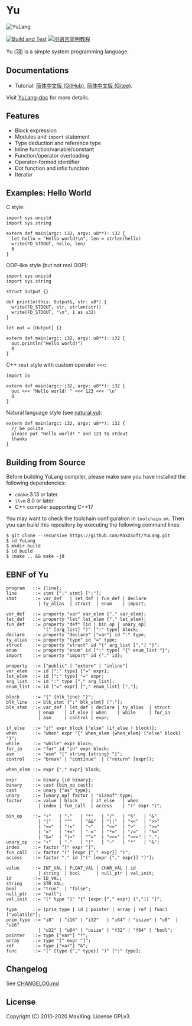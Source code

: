# Yu

![YuLang](YuLang.png)

[![Build and Test](https://github.com/MaxXSoft/YuLang/workflows/Build%20and%20Test/badge.svg)](https://github.com/MaxXSoft/YuLang)
[![羽语言简明教程](https://img.shields.io/badge/tutorial-%E7%AE%80%E4%BD%93%E4%B8%AD%E6%96%87-blue)](https://maxxsoft.github.io/YuLang-doc/tutorial/zh-cn/)

Yu (羽) is a simple system programming language.

## Documentations

* Tutorial: [简体中文版 (GitHub)](https://maxxsoft.github.io/YuLang-doc/tutorial/zh-cn/), [简体中文版 (Gitee)](https://maxxsoft.gitee.io/yulang-doc/tutorial/zh-cn/).

Visit [YuLang-doc](https://github.com/MaxXSoft/YuLang-doc) for more details.

## Features

* Block expression
* Modules and `import` statement
* Type deduction and reference type
* Inline function/variable/constant
* Function/operator overloading
* Operator-formed identifier
* Dot function and infix function
* Iterator

## Examples: Hello World

C style:

```yu
import sys.unistd
import sys.string

extern def main(argc: i32, argv: u8**): i32 {
  let hello = "Hello world!\n", len = strlen(hello)
  write(FD_STDOUT, hello, len)
  0
}
```

OOP-like style (but not real OOP):

```yu
import sys.unistd
import sys.string

struct Output {}

def println(this: Output&, str: u8*) {
  write(FD_STDOUT, str, strlen(str))
  write(FD_STDOUT, "\n", 1 as u32)
}

let out = [Output] {}

extern def main(argc: i32, argv: u8**): i32 {
  out.println("Hello world!")
  0
}
```

C++ `cout` style with custom operator `<<<`:

```yu
import io

extern def main(argc: i32, argv: u8**): i32 {
  out <<< "Hello world! " <<< 123 <<< '\n'
  0
}
```

Natural language style (see [natural.yu](examples/natural.yu)):

```yu
extern def main(argc: i32, argv: u8**): i32 {
  // be polite
  please put "Hello world! " and 123 to stdout
  thanks
}
```

## Building from Source

Before building YuLang compiler, please make sure you have installed the following dependencies:

* `cmake` 3.13 or later
* `llvm` 8.0 or later
* C++ compiler supporting C++17

You may want to check the toolchain configuration in `toolchain.mk`. Then you can build this repository by executing the following command lines:

```
$ git clone --recursive https://github.com/MaxXSoft/YuLang.git
$ cd YuLang
$ mkdir build
$ cd build
$ cmake .. && make -j8
```

## EBNF of Yu

```ebnf
program   ::= {line};
line      ::= stmt {";" stmt} [";"];
stmt      ::= var_def   | let_def | fun_def | declare
            | ty_alias  | struct  | enum    | import;

var_def   ::= property "var" var_elem {"," var_elem};
let_def   ::= property "let" let_elem {"," let_elem};
fun_def   ::= property "def" [id | bin_op | unary_op]
              "(" [arg_list] ")" [":" type] block;
declare   ::= property "declare" ["var"] id ":" type;
ty_alias  ::= property "type" id "=" type;
struct    ::= property "struct" id "{" arg_list [","] "}";
enum      ::= property "enum" id [":" type] "{" enum_list "}";
import    ::= property "import" id {"." id};

property  ::= ["public" | "extern" | "inline"]
var_elem  ::= id [":" type] ["=" expr];
let_elem  ::= id [":" type] "=" expr;
arg_list  ::= id ":" type ["," arg_list];
enum_list ::= id ["=" expr] ["," enum_list] [","];

block     ::= "{" {blk_line} "}";
blk_line  ::= blk_stmt {";" blk_stmt} [";"];
blk_stmt  ::= var_def | let_def | declare | ty_alias  | struct
            | enum    | if_else | when    | while     | for_in
            | asm     | control | expr;

if_else   ::= "if" expr block ["else" (if_else | block)];
when      ::= "when" expr "{" when_elem {when_elem} ["else" block] "}";
while     ::= "while" expr block;
for_in    ::= "for" id "in" expr block;
asm       ::= "asm" "{" string {string} "}";
control   ::= "break" | "continue"  | ("return" [expr]);

when_elem ::= expr {"," expr} block;

expr      ::= binary {id binary};
binary    ::= cast {bin_op cast};
cast      ::= unary {"as" type};
unary     ::= [unary_op] factor | "sizeof" type;
factor    ::= value | block     | if_else   | when
            | index | fun_call  | access    | "(" expr ")";

bin_op    ::= "+"   | "-"   | "*"   | "/"   | "%"   | "&"
            | "|"   | "^"   | "&&"  | "||"  | "<<"  | ">>"
            | "=="  | "!="  | "<"   | "<="  | ">"   | ">="
            | "="   | "+="  | "-="  | "*="  | "/="  | "%="
            | "&="  | "|="  | "^="  | "<<=" | ">>=" | ".";
unary_op  ::= "+"   | "-"   | "!"   | "~"   | "*"   | "&";
index     ::= factor "[" expr "]";
fun_call  ::= factor "(" [expr {"," expr}] ")";
access    ::= factor "." id ["(" [expr {"," expr}] ")"];

value     ::= INT_VAL | FLOAT_VAL | CHAR_VAL | id
            | string  | bool      | null_ptr | val_init;
id        ::= ID_VAL;
string    ::= STR_VAL;
bool      ::= "true"  | "false";
null_ptr  ::= "null";
val_init  ::= "[" type "]" "{" [expr {"," expr} [","]] "}";

type      ::= (prim_type | id | pointer | array | ref | func) ["volatile"];
prim_type ::= "i8"  | "i16" | "i32"   | "i64" | "isize" | "u8"  | "u16"
            | "u32" | "u64" | "usize" | "f32" | "f64" | "bool";
pointer   ::= type ["var"] "*";
array     ::= type "[" expr "]";
ref       ::= type ["var"] "&";
func      ::= "(" [type {"," type}] ")" [":" type];
```

## Changelog

See [CHANGELOG.md](CHANGELOG.md)

## License

Copyright (C) 2010-2020 MaxXing. License GPLv3.
